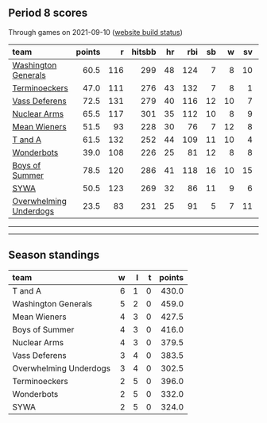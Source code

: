 

## Period 8 scores

Through games on 2021-09-10 ([website build status](https://github.com/brian-bot/pl-site/actions))


|team                                              | points|   r| hitsbb| hr| rbi| sb|  w| sv|  so|   era|  whip|
|:-------------------------------------------------|------:|---:|------:|--:|---:|--:|--:|--:|---:|-----:|-----:|
|[Washington Generals](./washingtongenerals)       |   60.5| 116|    299| 48| 124|  7|  8| 10| 126| 4.086| 1.193|
|[Terminoeckers](./terminoeckers)                  |   47.0| 111|    276| 43| 132|  7|  8|  1| 170| 4.969| 1.310|
|[Vass Deferens](./vassdeferens)                   |   72.5| 131|    279| 40| 116| 12| 10|  7| 156| 3.677| 1.079|
|[Nuclear Arms](./nucleararms)                     |   65.5| 117|    301| 35| 112| 10|  8|  9| 173| 3.709| 1.182|
|[Mean Wieners](./meanwieners)                     |   51.5|  93|    228| 30|  76|  7| 12|  8| 157| 3.186| 1.130|
|[T and A](./tanda)                                |   61.5| 132|    252| 44| 109| 11| 10|  4| 204| 4.190| 1.280|
|[Wonderbots](./wonderbots)                        |   39.0| 108|    226| 25|  81| 12|  8|  8| 144| 4.791| 1.140|
|[Boys of Summer](./boysofsummer)                  |   78.5| 120|    286| 41| 118| 16| 10| 15| 170| 3.340| 1.245|
|[SYWA](./sywa)                                    |   50.5| 123|    269| 32|  86| 11|  9|  6| 155| 3.867| 1.201|
|[Overwhelming Underdogs](./overwhelmingunderdogs) |   23.5|  83|    231| 25|  91|  5|  7| 11| 118| 6.000| 1.527|

* * *
* * *

## Season standings


|team                   |  w|  l|  t| points|
|:----------------------|--:|--:|--:|------:|
|T and A                |  6|  1|  0|  430.0|
|Washington Generals    |  5|  2|  0|  459.0|
|Mean Wieners           |  4|  3|  0|  427.5|
|Boys of Summer         |  4|  3|  0|  416.0|
|Nuclear Arms           |  4|  3|  0|  379.5|
|Vass Deferens          |  3|  4|  0|  383.5|
|Overwhelming Underdogs |  3|  4|  0|  302.5|
|Terminoeckers          |  2|  5|  0|  396.0|
|Wonderbots             |  2|  5|  0|  332.0|
|SYWA                   |  2|  5|  0|  324.0|



